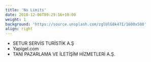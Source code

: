 ```yaml
---
title: 'No Limits'
date: 2018-12-06T09:29:16+10:00
weight: 1
background: 'https://source.unsplash.com/zglUlG8k47I/1600x500'
align: right
---
```


- SETUR SERVİS TURİSTİK A.Ş
- Yapigel.com
- TANI PAZARLAMA VE İLETİŞİM HİZMETLERİ A.Ş.

